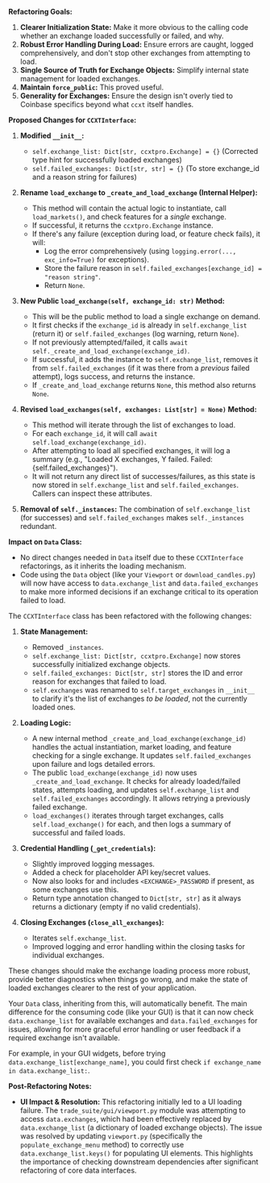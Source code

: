 **Refactoring Goals:**

1.  **Clearer Initialization State:** Make it more obvious to the calling code whether an exchange loaded successfully or failed, and why.
2.  **Robust Error Handling During Load:** Ensure errors are caught, logged comprehensively, and don't stop other exchanges from attempting to load.
3.  **Single Source of Truth for Exchange Objects:** Simplify internal state management for loaded exchanges.
4.  **Maintain `force_public`:** This proved useful.
5.  **Generality for Exchanges:** Ensure the design isn't overly tied to Coinbase specifics beyond what `ccxt` itself handles.

**Proposed Changes for `CCXTInterface`:**

1.  **Modified `__init__`:**
    *   `self.exchange_list: Dict[str, ccxtpro.Exchange] = {}` (Corrected type hint for successfully loaded exchanges)
    *   `self.failed_exchanges: Dict[str, str] = {}` (To store exchange_id and a reason string for failures)

2.  **Rename `load_exchange` to `_create_and_load_exchange` (Internal Helper):**
    *   This method will contain the actual logic to instantiate, call `load_markets()`, and check features for a *single* exchange.
    *   If successful, it returns the `ccxtpro.Exchange` instance.
    *   If there's any failure (exception during load, or feature check fails), it will:
        *   Log the error comprehensively (using `logging.error(..., exc_info=True)` for exceptions).
        *   Store the failure reason in `self.failed_exchanges[exchange_id] = "reason string"`.
        *   Return `None`.

3.  **New Public `load_exchange(self, exchange_id: str)` Method:**
    *   This will be the public method to load a single exchange on demand.
    *   It first checks if the `exchange_id` is already in `self.exchange_list` (return it) or `self.failed_exchanges` (log warning, return `None`).
    *   If not previously attempted/failed, it calls `await self._create_and_load_exchange(exchange_id)`.
    *   If successful, it adds the instance to `self.exchange_list`, removes it from `self.failed_exchanges` (if it was there from a *previous* failed attempt), logs success, and returns the instance.
    *   If `_create_and_load_exchange` returns `None`, this method also returns `None`.

4.  **Revised `load_exchanges(self, exchanges: List[str] = None)` Method:**
    *   This method will iterate through the list of exchanges to load.
    *   For each `exchange_id`, it will call `await self.load_exchange(exchange_id)`.
    *   After attempting to load all specified exchanges, it will log a summary (e.g., "Loaded X exchanges, Y failed. Failed: {self.failed_exchanges}").
    *   It will not return any direct list of successes/failures, as this state is now stored in `self.exchange_list` and `self.failed_exchanges`. Callers can inspect these attributes.

5.  **Removal of `self._instances`:** The combination of `self.exchange_list` (for successes) and `self.failed_exchanges` makes `self._instances` redundant.

**Impact on `Data` Class:**
*   No direct changes needed in `Data` itself due to these `CCXTInterface` refactorings, as it inherits the loading mechanism.
*   Code using the `Data` object (like your `Viewport` or `download_candles.py`) will now have access to `data.exchange_list` and `data.failed_exchanges` to make more informed decisions if an exchange critical to its operation failed to load.


The `CCXTInterface` class has been refactored with the following changes:

1.  **State Management:**
    *   Removed `_instances`.
    *   `self.exchange_list: Dict[str, ccxtpro.Exchange]` now stores successfully initialized exchange objects.
    *   `self.failed_exchanges: Dict[str, str]` stores the ID and error reason for exchanges that failed to load.
    *   `self.exchanges` was renamed to `self.target_exchanges` in `__init__` to clarify it's the list of exchanges *to be loaded*, not the currently loaded ones.

2.  **Loading Logic:**
    *   A new internal method `_create_and_load_exchange(exchange_id)` handles the actual instantiation, market loading, and feature checking for a single exchange. It updates `self.failed_exchanges` upon failure and logs detailed errors.
    *   The public `load_exchange(exchange_id)` now uses `_create_and_load_exchange`. It checks for already loaded/failed states, attempts loading, and updates `self.exchange_list` and `self.failed_exchanges` accordingly. It allows retrying a previously failed exchange.
    *   `load_exchanges()` iterates through target exchanges, calls `self.load_exchange()` for each, and then logs a summary of successful and failed loads.

3.  **Credential Handling (`_get_credentials`):**
    *   Slightly improved logging messages.
    *   Added a check for placeholder API key/secret values.
    *   Now also looks for and includes `<EXCHANGE>_PASSWORD` if present, as some exchanges use this.
    *   Return type annotation changed to `Dict[str, str]` as it always returns a dictionary (empty if no valid credentials).

4.  **Closing Exchanges (`close_all_exchanges`):**
    *   Iterates `self.exchange_list`.
    *   Improved logging and error handling within the closing tasks for individual exchanges.

These changes should make the exchange loading process more robust, provide better diagnostics when things go wrong, and make the state of loaded exchanges clearer to the rest of your application.

Your `Data` class, inheriting from this, will automatically benefit. The main difference for the consuming code (like your GUI) is that it can now check `data.exchange_list` for available exchanges and `data.failed_exchanges` for issues, allowing for more graceful error handling or user feedback if a required exchange isn't available.

For example, in your GUI widgets, before trying `data.exchange_list[exchange_name]`, you could first check `if exchange_name in data.exchange_list:`.

**Post-Refactoring Notes:**

*   **UI Impact & Resolution:** This refactoring initially led to a UI loading failure. The `trade_suite/gui/viewport.py` module was attempting to access `data.exchanges`, which had been effectively replaced by `data.exchange_list` (a dictionary of loaded exchange objects). The issue was resolved by updating `viewport.py` (specifically the `populate_exchange_menu` method) to correctly use `data.exchange_list.keys()` for populating UI elements. This highlights the importance of checking downstream dependencies after significant refactoring of core data interfaces.